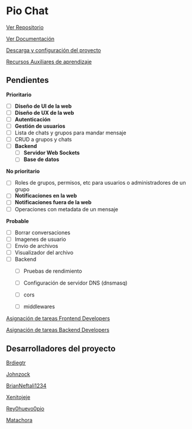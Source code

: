 # Pio Chat


[Ver Repositorio](https://github.com/Matachora/pioChat.git)


[Ver Documentación](https://docs.google.com/document/d/1WVgYPODF8jtXPDlxXQwR--tPLZ-Z-t-bIjmlVenVVDg/edit?usp=sharing)


[Descarga y configuración del proyecto](assets/proyect.md)


[Recursos Auxiliares de aprendizaje](assets/recursosAuxiliares.md)


## Pendientes
**Prioritario**
- [ ] **Diseño de UI de la web**
- [ ] **Diseño de UX de la web**
- [ ] **Autenticación**
- [ ] **Gestión de usuarios**
- [ ] Lista de chats y grupos para mandar mensaje
- [ ] CRUD a grupos y chats
- [ ] **Backend**
  - [ ] **Servidor Web Sockets**
  - [ ] **Base de datos**

**No prioritario**
- [ ] Roles de grupos, permisos, etc para  usuarios o administradores de un grupo
- [ ] **Notificaciones en la web**
- [ ] **Notificaciones fuera de la web**
- [ ] Operaciones con metadata de un mensaje

**Probable**
- [ ] Borrar conversaciones
- [ ] Imagenes de usuario
- [ ] Envio de archivos
- [ ] Visualizador del archivo
- [ ] Backend
  - [ ] Pruebas de rendimiento
  - [ ] Configuración de servidor DNS (dnsmasq)
  - [ ] cors
  - [ ] middlewares


[Asignación de tareas Frontend Developers](client/README.md)


[Asignación de tareas Backend Developers](server/README.md)


## Desarrolladores del proyecto


[Brdiegtr](https://github.com/Brdiegtr)


[Johnzock](https://github.com/Johnzock)


[BrianNeftali1234](https://github.com/BrianNeftali1234)


[Xenitojeje](https://github.com/Xenitojeje)


[Rey0huevo0pio](https://github.com/Rey0huevo0pio)


[Matachora](https://github.com/Matachora)
